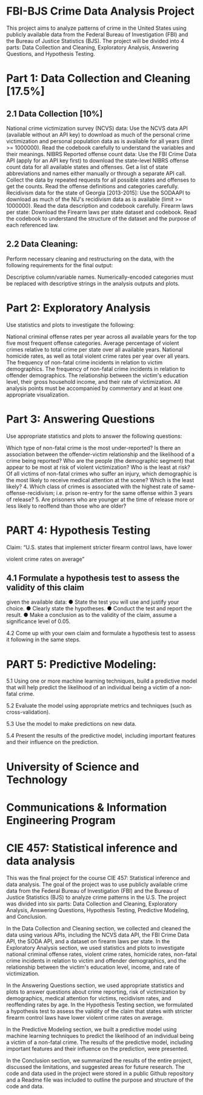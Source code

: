 # FBI-BJS Crime Data Analysis Project
This project aims to analyze patterns of crime in the United States using publicly available data from the Federal Bureau of Investigation (FBI) and the Bureau of Justice Statistics (BJS). The project will be divided into 4 parts: Data Collection and Cleaning, Exploratory Analysis, Answering Questions, and Hypothesis Testing.

# Part 1: Data Collection and Cleaning [17.5%]
## 2.1 Data Collection [10%]
National crime victimization survey (NCVS) data:
Use the NCVS data API (available without an API key) to download as much of the personal crime victimization and personal population data as is available for all years (limit >= 1000000).
Read the codebook carefully to understand the variables and their meanings.
NIBRS Reported offense count data:
Use the FBI Crime Data API (apply for an API key first) to download the state-level NIBRS offense count data for all available states and offenses.
Get a list of state abbreviations and names either manually or through a separate API call.
Collect the data by repeated requests for all possible states and offenses to get the counts.
Read the offense definitions and categories carefully.
Recidivism data for the state of Georgia [2013-2015]:
Use the SODAAPI to download as much of the NIJ's recidivism data as is available (limit >= 1000000).
Read the data description and codebook carefully.
Firearm laws per state:
Download the Firearm laws per state dataset and codebook.
Read the codebook to understand the structure of the dataset and the purpose of each referenced law.
## 2.2 Data Cleaning:
Perform necessary cleaning and restructuring on the data, with the following requirements for the final output:

Descriptive column/variable names.
Numerically-encoded categories must be replaced with descriptive strings in the analysis outputs and plots.
# Part 2: Exploratory Analysis
Use statistics and plots to investigate the following:

National criminal offense rates per year across all available years for the top five most frequent offense categories.
Average percentage of violent crimes relative to total crime per state over all available years.
National homicide rates, as well as total violent crime rates per year over all years.
The frequency of non-fatal crime incidents in relation to victim demographics.
The frequency of non-fatal crime incidents in relation to offender demographics.
The relationship between the victim's education level, their gross household income, and their rate of victimization.
All analysis points must be accompanied by commentary and at least one appropriate visualization.

# Part 3: Answering Questions
Use appropriate statistics and plots to answer the following questions:

Which type of non-fatal crime is the most under-reported? Is there an association between the offender-victim relationship and the likelihood of a crime being reported?
Who are the people (the demographic segment) that appear to be most at risk of violent victimization? Who is the least at risk?
Of all victims of non-fatal crimes who suffer an injury, which demographic is the most likely to receive medical attention at the scene? Which is the least likely?
4. Which class of crimes is associated with the highest rate of
same-offense-recidivism; i.e. prison re-entry for the same offense within 3
years of release?
5. Are prisoners who are younger at the time of release more or less likely to
reoffend than those who are older?

# PART 4: Hypothesis Testing
Claim: “U.S. states that implement stricter firearm control laws, have lower

violent crime rates on average”

## 4.1 Formulate a hypothesis test to assess the validity of this claim
given the available data:
● State the test you will use and justify your choice.
● Clearly state the hypotheses.
● Conduct the test and report the result.
● Make a conclusion as to the validity of the claim, assume a significance
level of 0.05.

4.2 Come up with your own claim and formulate a hypothesis test to
assess it following in the same steps.


# PART 5: Predictive Modeling:

5.1 Using one or more machine learning techniques, build a predictive model that
will help predict the likelihood of an individual being a victim of a non-fatal crime.

5.2 Evaluate the model using appropriate metrics and techniques (such as
cross-validation).

5.3 Use the model to make predictions on new data.

5.4 Present the results of the predictive model, including important features and
their influence on the prediction.

# University of Science and Technology
# Communications & Information Engineering Program
# CIE 457: Statistical inference and data analysis
This was the final project for the course CIE 457: Statistical inference and data analysis. The goal of the project was to use publicly available crime data from the Federal Bureau of Investigation (FBI) and the Bureau of Justice Statistics (BJS) to analyze crime patterns in the U.S. The project was divided into six parts: Data Collection and Cleaning, Exploratory Analysis, Answering Questions, Hypothesis Testing, Predictive Modeling, and Conclusion.

In the Data Collection and Cleaning section, we collected and cleaned the data using various APIs, including the NCVS data API, the FBI Crime Data API, the SODA API, and a dataset on firearm laws per state. In the Exploratory Analysis section, we used statistics and plots to investigate national criminal offense rates, violent crime rates, homicide rates, non-fatal crime incidents in relation to victim and offender demographics, and the relationship between the victim's education level, income, and rate of victimization.

In the Answering Questions section, we used appropriate statistics and plots to answer questions about crime reporting, risk of victimization by demographics, medical attention for victims, recidivism rates, and reoffending rates by age. In the Hypothesis Testing section, we formulated a hypothesis test to assess the validity of the claim that states with stricter firearm control laws have lower violent crime rates on average.

In the Predictive Modeling section, we built a predictive model using machine learning techniques to predict the likelihood of an individual being a victim of a non-fatal crime. The results of the predictive model, including important features and their influence on the prediction, were presented.

In the Conclusion section, we summarized the results of the entire project, discussed the limitations, and suggested areas for future research. The code and data used in the project were stored in a public Github repository and a Readme file was included to outline the purpose and structure of the code and data.
